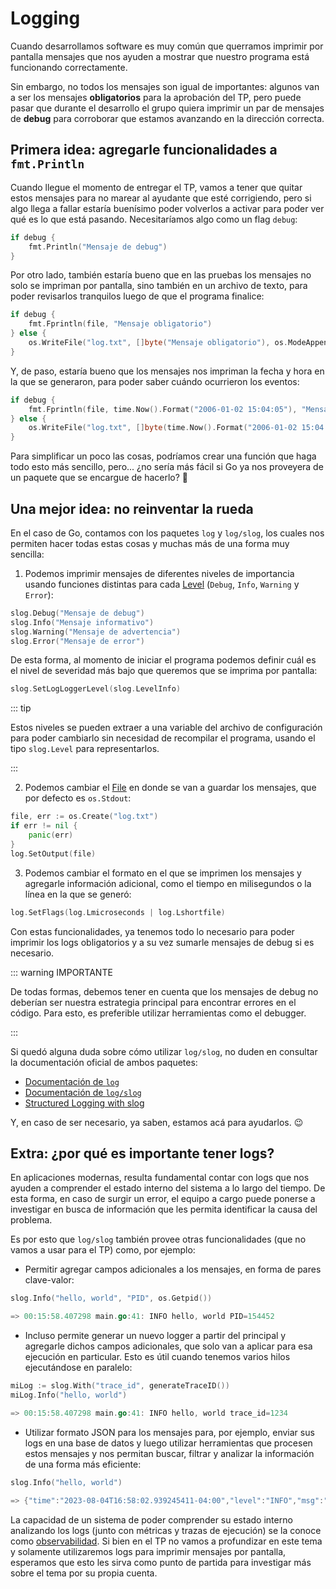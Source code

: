 # Logging

Cuando desarrollamos software es muy común que querramos imprimir por pantalla
mensajes que nos ayuden a mostrar que nuestro programa está funcionando
correctamente.

Sin embargo, no todos los mensajes son igual de importantes: algunos van a ser
los mensajes **obligatorios** para la aprobación del TP, pero puede pasar que
durante el desarrollo el grupo quiera imprimir un par de mensajes de
**debug** para corroborar que estamos avanzando en la dirección correcta.

## Primera idea: agregarle funcionalidades a `fmt.Println`

Cuando llegue el momento de entregar el TP, vamos a tener que quitar estos
mensajes para no marear al ayudante que esté corrigiendo, pero si algo llega a
fallar estaría buenísimo poder volverlos a activar para poder ver qué es lo que
está pasando. Necesitaríamos algo como un flag `debug`:

```go
if debug {
    fmt.Println("Mensaje de debug")
}
```

Por otro lado, también estaría bueno que en las pruebas los mensajes no solo se
impriman por pantalla, sino también en un archivo de texto, para poder
revisarlos tranquilos luego de que el programa finalice:

```go
if debug {
    fmt.Fprintln(file, "Mensaje obligatorio")
} else {
    os.WriteFile("log.txt", []byte("Mensaje obligatorio"), os.ModeAppend)
}
```

Y, de paso, estaría bueno que los mensajes nos impriman la fecha y hora en la
que se generaron, para poder saber cuándo ocurrieron los eventos:

```go
if debug {
    fmt.Fprintln(file, time.Now().Format("2006-01-02 15:04:05"), "Mensaje obligatorio")
} else {
    os.WriteFile("log.txt", []byte(time.Now().Format("2006-01-02 15:04:05") + " Mensaje obligatorio"), os.ModeAppend)
}
```

Para simplificar un poco las cosas, podríamos crear una función que haga todo
esto más sencillo, pero... ¿no sería más fácil si Go ya nos proveyera de un
paquete que se encargue de hacerlo? :thinking:

## Una mejor idea: no reinventar la rueda

En el caso de Go, contamos con los paquetes `log` y `log/slog`, los cuales nos
permiten hacer todas estas cosas y muchas más de una forma muy sencilla:

1. Podemos imprimir mensajes de diferentes niveles de importancia usando
   funciones distintas para cada [Level] (`Debug`, `Info`, `Warning` y `Error`):

```go
slog.Debug("Mensaje de debug")
slog.Info("Mensaje informativo")
slog.Warning("Mensaje de advertencia")
slog.Error("Mensaje de error")
```

[Level]: https://pkg.go.dev/log/slog#Level

De esta forma, al momento de iniciar el programa podemos definir cuál es el
nivel de severidad más bajo que queremos que se imprima por pantalla:

```go
slog.SetLogLoggerLevel(slog.LevelInfo)
```

::: tip

Estos niveles se pueden extraer a una variable del archivo de configuración para
poder cambiarlo sin necesidad de recompilar el programa, usando el tipo
`slog.Level` para representarlos.

:::

2. Podemos cambiar el [File] en donde se van a guardar los mensajes, que
   por defecto es `os.Stdout`:

```go
file, err := os.Create("log.txt")
if err != nil {
    panic(err)
}
log.SetOutput(file)
```

[File]: https://pkg.go.dev/os#File

3. Podemos cambiar el formato en el que se imprimen los mensajes y agregarle
   información adicional, como el tiempo en milisegundos o la línea en la que se
   generó:

```go
log.SetFlags(log.Lmicroseconds | log.Lshortfile)
```

Con estas funcionalidades, ya tenemos todo lo necesario para poder imprimir los
logs obligatorios y a su vez sumarle mensajes de debug si es necesario.

::: warning IMPORTANTE

De todas formas, debemos tener en cuenta que los mensajes de debug no deberían
ser nuestra estrategia principal para encontrar errores en el código. Para esto,
es preferible utilizar herramientas como el debugger.

:::

Si quedó alguna duda sobre cómo utilizar `log/slog`, no duden en consultar la
documentación oficial de ambos paquetes:

- [Documentación de `log`](https://pkg.go.dev/log)
- [Documentación de `log/slog`](https://pkg.go.dev/log/slog)
- [Structured Logging with slog](https://go.dev/blog/slog)

Y, en caso de ser necesario, ya saben, estamos acá para ayudarlos. :wink:

## Extra: ¿por qué es importante tener logs?

En aplicaciones modernas, resulta fundamental contar con logs que nos ayuden a
comprender el estado interno del sistema a lo largo del tiempo. De esta forma,
en caso de surgir un error, el equipo a cargo puede ponerse a investigar en
busca de información que les permita identificar la causa del problema.

Es por esto que `log/slog` también provee otras funcionalidades (que no vamos a
usar para el TP) como, por ejemplo:

- Permitir agregar campos adicionales a los mensajes, en forma de pares
  clave-valor:

```go
slog.Info("hello, world", "PID", os.Getpid())

=> 00:15:58.407298 main.go:41: INFO hello, world PID=154452
```

- Incluso permite generar un nuevo logger a partir del principal y agregarle
  dichos campos adicionales, que solo van a aplicar para esa ejecución en
  particular. Esto es útil cuando tenemos varios hilos ejecutándose en paralelo:

```go
miLog := slog.With("trace_id", generateTraceID())
miLog.Info("hello, world")

=> 00:15:58.407298 main.go:41: INFO hello, world trace_id=1234
```

- Utilizar formato JSON para los mensajes para, por ejemplo, enviar sus logs en
una base de datos y luego utilizar herramientas que procesen estos mensajes y
nos permitan buscar, filtrar y analizar la información de una forma más
eficiente:

```go
slog.Info("hello, world")

=> {"time":"2023-08-04T16:58:02.939245411-04:00","level":"INFO","msg":"hello, world"}
```

La capacidad de un sistema de poder comprender su estado interno analizando los
logs (junto con métricas y trazas de ejecución) se la conoce como
[observabilidad]. Si bien en el TP no vamos a profundizar en este tema y
solamente utilizaremos logs para imprimir mensajes por pantalla, esperamos que
esto les sirva como punto de partida para investigar más sobre el tema por su
propia cuenta.

[observabilidad]: https://www.elastic.co/es/what-is/observability
